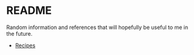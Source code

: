 # README

Random information and references that will hopefully be useful to me in the
future.

- [Recipes](./recipes/README.md)
